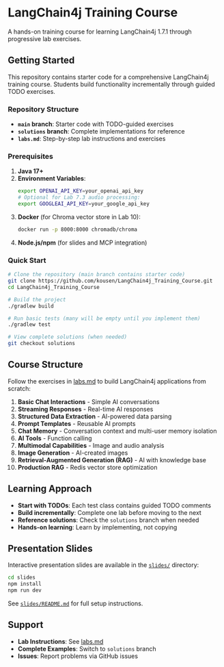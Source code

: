 # LangChain4j Training Course

A hands-on training course for learning LangChain4j 1.7.1 through progressive lab exercises.

## Getting Started

This repository contains starter code for a comprehensive LangChain4j training course. Students build functionality incrementally through guided TODO exercises.

### Repository Structure

- **`main` branch**: Starter code with TODO-guided exercises
- **`solutions` branch**: Complete implementations for reference
- **`labs.md`**: Step-by-step lab instructions and exercises

### Prerequisites

1. **Java 17+**
2. **Environment Variables**:
   ```bash
   export OPENAI_API_KEY=your_openai_api_key
   # Optional for Lab 7.3 audio processing:
   export GOOGLEAI_API_KEY=your_google_api_key
   ```
3. **Docker** (for Chroma vector store in Lab 10):
   ```bash
   docker run -p 8000:8000 chromadb/chroma
   ```
4. **Node.js/npm** (for slides and MCP integration)

### Quick Start

```bash
# Clone the repository (main branch contains starter code)
git clone https://github.com/kousen/LangChain4j_Training_Course.git
cd LangChain4j_Training_Course

# Build the project
./gradlew build

# Run basic tests (many will be empty until you implement them)
./gradlew test

# View complete solutions (when needed)
git checkout solutions
```

## Course Structure

Follow the exercises in [labs.md](labs.md) to build LangChain4j applications from scratch:

1. **Basic Chat Interactions** - Simple AI conversations
2. **Streaming Responses** - Real-time AI responses  
3. **Structured Data Extraction** - AI-powered data parsing
4. **Prompt Templates** - Reusable AI prompts
5. **Chat Memory** - Conversation context and multi-user memory isolation
6. **AI Tools** - Function calling
7. **Multimodal Capabilities** - Image and audio analysis
8. **Image Generation** - AI-created images
9. **Retrieval-Augmented Generation (RAG)** - AI with knowledge base
10. **Production RAG** - Redis vector store optimization

## Learning Approach

- **Start with TODOs**: Each test class contains guided TODO comments
- **Build incrementally**: Complete one lab before moving to the next
- **Reference solutions**: Check the `solutions` branch when needed
- **Hands-on learning**: Learn by implementing, not copying

## Presentation Slides

Interactive presentation slides are available in the [`slides/`](slides/) directory:

```bash
cd slides
npm install
npm run dev
```

See [`slides/README.md`](slides/README.md) for full setup instructions.

## Support

- **Lab Instructions**: See [labs.md](labs.md)
- **Complete Examples**: Switch to `solutions` branch
- **Issues**: Report problems via GitHub issues